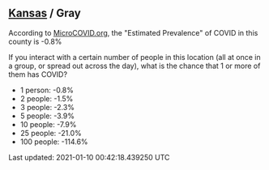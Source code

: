 
## [Kansas](/united-states/kansas) / Gray

According to [MicroCOVID.org](http://microcovid.org),
the "Estimated Prevalence" of COVID in this county is -0.8%

If you interact with a certain number of people in this location
(all at once in a group, or spread out across the day), what is the chance that
1 or more of them has COVID?

- 1 person: -0.8%
- 2 people: -1.5%
- 3 people: -2.3%
- 5 people: -3.9%
- 10 people: -7.9%
- 25 people: -21.0%
- 100 people: -114.6%

Last updated: 2021-01-10 00:42:18.439250 UTC
